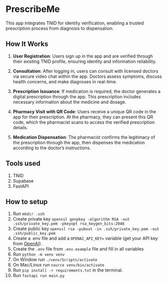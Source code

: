 ﻿
# PrescribeMe
This app integrates TNID for identity verification, enabling a trusted prescription process from diagnosis to dispensation.

## How It Works
1.  **User Registration**: Users sign up in the app and are verified through their existing TNID profile, ensuring identity and information reliability.
    
2.  **Consultation**: After logging in, users can consult with licensed doctors via secure video chat within the app. Doctors assess symptoms, discuss health concerns, and make diagnoses in real-time.
    
3.  **Prescription Issuance**: If medication is required, the doctor generates a digital prescription through the app. This prescription includes necessary information about the medicine and dosage.
    
4.  **Pharmacy Visit with QR Code**: Users receive a unique QR code in the app for their prescription. At the pharmacy, they can present this QR code, which the pharmacist scans to access the verified prescription details.
    
5.  **Medication Dispensation**: The pharmacist confirms the legitimacy of the prescription through the app, then dispenses the medication according to the doctor’s instructions.
    
## Tools used
1. TNID
2. Supabase
3. FastAPI

## How to setup
1. Run `mkdir .ssh`
2. Create private key  `openssl genpkey -algorithm RSA -out .ssh/private_key.pem -pkeyopt rsa_keygen_bits:2048`
3. Create public key `openssl rsa -pubout -in .ssh/private_key.pem -out .ssh/public_key.pem
`
4. Create a .env file and add a `OPENAI_API_KEY=` variable (get your API key from [OpenAI](https://platform.openai.com/organization/api-keys)).
6. Create the `.env` file from `.env.example` file and fill in all variables
7. Run `python -m venv venv`
8. On Window run `./venv/Scripts/activate`
9. On Mac/Linux run `source venv/bin/activate`
10. Run `pip install -r requirements.txt` in the terminal.
11. Run `fastapi run main.py`
